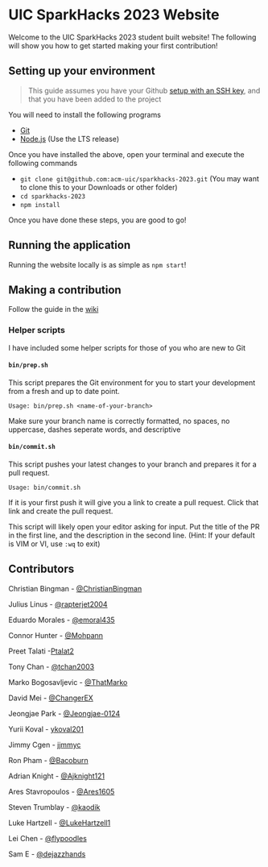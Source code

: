 # UIC SparkHacks 2023 Website

Welcome to the UIC SparkHacks 2023 student built website! The following will show you how to get started making your first contribution!

## Setting up your environment

> This guide assumes you have your Github [setup with an SSH key](https://docs.github.com/en/authentication/connecting-to-github-with-ssh/adding-a-new-ssh-key-to-your-github-account), and that you have been added to the project

You will need to install the following programs
- [Git](https://git-scm.com/downloads)
- [Node.js](https://nodejs.org/en/) (Use the LTS release)

Once you have installed the above, open your terminal and execute the following commands
- `git clone git@github.com:acm-uic/sparkhacks-2023.git` (You may want to clone this to your Downloads or other folder)
- `cd sparkhacks-2023`
- `npm install`

Once you have done these steps, you are good to go!

## Running the application

Running the website locally is as simple as `npm start`!

## Making a contribution

Follow the guide in the [wiki](https://github.com/acm-uic/sparkhacks-2023/wiki/Guide-to-Contribution)

### Helper scripts

I have included some helper scripts for those of you who are new to Git

#### `bin/prep.sh`

This script prepares the Git environment for you to start your development from a fresh and up to date point.

`Usage: bin/prep.sh <name-of-your-branch>`

Make sure your branch name is correctly formatted, no spaces, no uppercase, dashes seperate words, and descriptive

#### `bin/commit.sh`

This script pushes your latest changes to your branch and prepares it for a pull request.

`Usage: bin/commit.sh`

If it is your first push it will give you a link to create a pull request. Click that link and create the pull request.

This script will likely open your editor asking for input. Put the title of the PR in the first line, and the description in the second line. (Hint: If your default is VIM or VI, use `:wq` to exit)

## Contributors

Christian Bingman - [@ChristianBingman](https://github.com/ChristianBingman)

Julius Linus - [@rapterjet2004](https://github.com/rapterjet2004)

Eduardo Morales - [@emoral435](https://github.com/emoral435)

Connor Hunter - [@Mohpann](https://github.com/Mohpann)

Preet Talati -[Ptalat2](https://github.com/Ptalat2)

Tony Chan - [@tchan2003](https://github.com/tchan2003)

Marko Bogosavljevic - [@ThatMarko](https://github.com/ThatMarko)

David Mei - [@ChangerEX](https://github.com/ChangerEX)

Jeongjae Park - [@Jeongjae-0124](https://github.com/Jeongjae-0124)

Yurii Koval - [ykoval201](https://github.com/ykoval201)

Jimmy Cgen - [jjmmyc](https://github.com/jjmmyc)

Ron Pham - [@Bacoburn](https://github.com/Bacoburn)

Adrian Knight - [@Ajknight121](https://github.com/Ajknight121)

Ares Stavropoulos - [@Ares1605](https://github.com/Ares1605)

Steven Trumblay - [@kaodik](https://github.com/kaodik)

Luke Hartzell - [@LukeHartzell1](https://github.com/LukeHartzell1)

Lei Chen - [@flypoodles](https://github.com/flypoodles)

Sam E - [@dejazzhands](https://github.com/dejazzhands)
